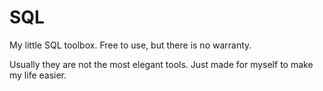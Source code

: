 # SQL
My little SQL toolbox. Free to use, but there is no warranty.

Usually they are not the most elegant tools. Just made for myself to make my life easier.
